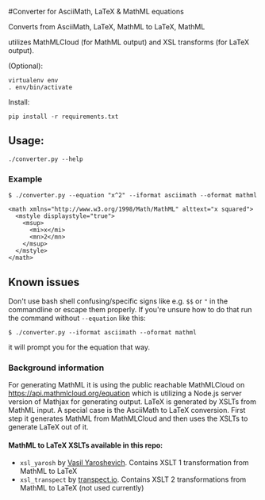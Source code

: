 #Converter for AsciiMath, LaTeX & MathML equations

Converts from AsciiMath, LaTeX, MathML to LaTeX, MathML

utilizes MathMLCloud (for MathML output) and XSL transforms (for LaTeX output).

(Optional):
```
virtualenv env
. env/bin/activate
```

Install:
```
pip install -r requirements.txt
```

## Usage:

```
./converter.py --help
```

### Example

```
$ ./converter.py --equation "x^2" --iformat asciimath --oformat mathml

<math xmlns="http://www.w3.org/1998/Math/MathML" alttext="x squared">
  <mstyle displaystyle="true">
    <msup>
      <mi>x</mi>
      <mn>2</mn>
    </msup>
  </mstyle>
</math>
```

## Known issues

Don't use bash shell confusing/specific signs like e.g. `$$` or `"` in the commandline or escape them properly. If you're unsure how to do that run the command without `--equation` like this:

```
$ ./converter.py --iformat asciimath --oformat mathml
```

it will prompt you for the equation that way.

### Background information

For generating MathML it is using the public reachable MathMLCloud on https://api.mathmlcloud.org/equation which is utilizing a Node.js server version of Mathjax for generating output.
LaTeX is generated by XSLTs from MathML input.
A special case is the AsciiMath to LaTeX conversion. First step it generates MathML from MathMLCloud and then uses the XSLTs to generate LaTeX out of it.

#### MathML to LaTeX XSLTs available in this repo:

* `xsl_yarosh` by [Vasil Yaroshevich](http://www.raleigh.ru/MathML/mmltex/). Contains XSLT 1 transformation from MathML to LaTeX
* `xsl_transpect` by [transpect.io](https://github.com/transpect/mml2tex). Contains XSLT 2 transformations from MathML to LaTeX (not used currently)